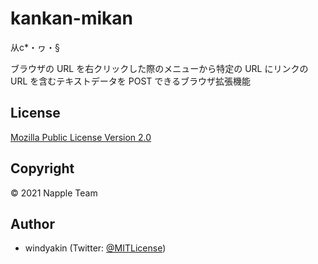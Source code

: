 # kankan-mikan

从c*・ヮ・§

ブラウザの URL を右クリックした際のメニューから特定の URL にリンクの URL を含むテキストデータを POST できるブラウザ拡張機能

## License

[Mozilla Public License Version 2.0](LICENSE)

## Copyright

&copy; 2021 Napple Team

## Author

* windyakin (Twitter: [@MITLicense](https://twitter.com/MITLicense))
